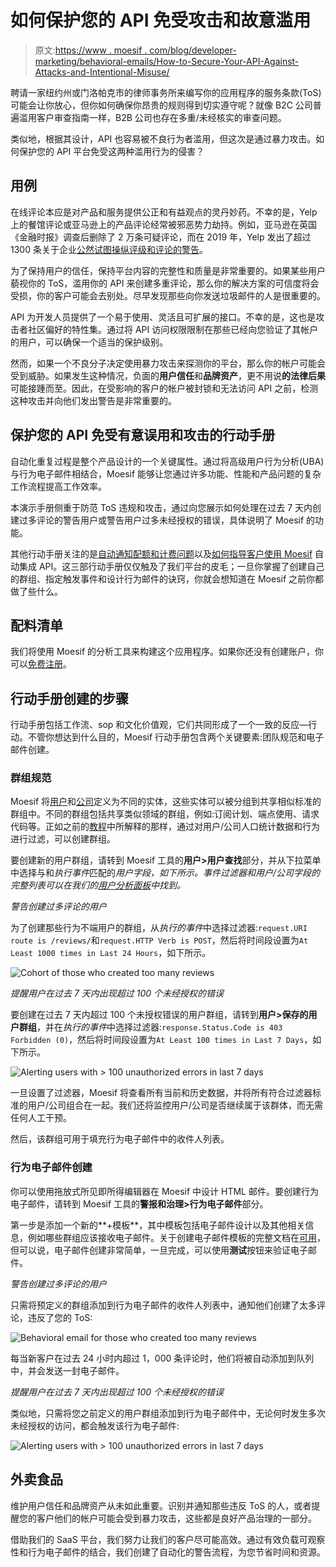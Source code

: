 # 如何保护您的 API 免受攻击和故意滥用

> 原文:[https://www . moesif . com/blog/developer-marketing/behavioral-emails/How-to-Secure-Your-API-Against-Attacks-and-Intentional-Misuse/](https://www.moesif.com/blog/developer-marketing/behavioral-emails/How-to-Secure-Your-API-Against-Attacks-and-Intentional-Misuse/)

聘请一家纽约州或门洛帕克市的律师事务所来编写你的应用程序的服务条款(ToS)可能会让你放心，但你如何确保你昂贵的规则得到切实遵守呢？就像 B2C 公司普遍滥用客户审查指南一样，B2B 公司也存在多重/未经核实的审查问题。

类似地，根据其设计，API 也容易被不良行为者滥用，但这次是通过暴力攻击。如何保护您的 API 平台免受这两种滥用行为的侵害？

## 用例

在线评论本应是对产品和服务提供公正和有益观点的灵丹妙药。不幸的是，Yelp 上的餐馆评论或亚马逊上的产品评论经常被邪恶势力劫持。例如，亚马逊在英国《金融时报》调查后删除了 2 万条可疑评论，而在 2019 年，Yelp 发出了超过 1300 条关于企业[公然试图操纵评级和评论的警告](https://blog.yelp.com/2020/03/yelp-2019-consumer-alert-report)。

为了保持用户的信任，保持平台内容的完整性和质量是非常重要的。如果某些用户藐视你的 ToS，滥用你的 API 来创建多重评论，那么你的解决方案的可信度将会受损，你的客户可能会去别处。尽早发现那些向你发送垃圾邮件的人是很重要的。

API 为开发人员提供了一个易于使用、灵活且可扩展的接口。不幸的是，这也是攻击者社区偏好的特性集。通过将 API 访问权限限制在那些已经向您验证了其帐户的用户，可以确保一个适当的保护级别。

然而，如果一个不良分子决定使用暴力攻击来探测你的平台，那么你的帐户可能会受到威胁。如果发生这种情况，负面的**用户信任**和**品牌资产**，更不用说**的法律后果**可能接踵而至。因此，在受影响的客户的帐户被封锁和无法访问 API 之前，检测这种攻击并向他们发出警告是非常重要的。

## 保护您的 API 免受有意误用和攻击的行动手册

自动化重复过程是整个产品设计的一个关键属性。通过将高级用户行为分析(UBA)与行为电子邮件相结合，Moesif 能够让您通过许多功能、性能和产品问题的复杂工作流程提高工作效率。

本演示手册侧重于防范 ToS 违规和攻击，通过向您展示如何处理在过去 7 天内创建过多评论的警告用户或警告用户过多未经授权的错误，具体说明了 Moesif 的功能。

其他行动手册关注的是[自动通知配额和计费问题](https://www.moesif.com/blog/developer-marketing/behavioral-emails/Automatic-Notification-of-Quota-and-Billing-Issues/)以及[如何指导客户使用 Moesif](https://www.moesif.com/blog/developer-marketing/behavioral-emails/How-to-Guide-Customers-on-API-Integration-Automatically-With-Moesif/) 自动集成 API。这三部行动手册仅仅触及了我们平台的皮毛；一旦你掌握了创建自己的群组、指定触发事件和设计行为邮件的诀窍，你就会想知道在 Moesif 之前你都做了些什么。

## 配料清单

我们将使用 Moesif 的分析工具来构建这个应用程序。如果你还没有创建账户，你可以[免费注册](https://www.moesif.com/wrap?onboard=true)。

## 行动手册创建的步骤

行动手册包括工作流、sop 和文化价值观，它们共同形成了一个一致的反应—行动。不管你想达到什么目的，Moesif 行动手册包含两个关键要素:团队规范和电子邮件创建。

### 群组规范

Moesif 将[用户](https://www.moesif.com/docs/getting-started/users/)和[公司](https://www.moesif.com/docs/getting-started/companies/)定义为不同的实体，这些实体可以被分组到共享相似标准的群组中。不同的群组包括共享类似领域的群组，例如:订阅计划、端点使用、请求代码等。正如之前的[教程](https://www.moesif.com/blog/announcements/features/Leveraging-User-Behavioral-Analytics-For-API-Analytics-Platforms/)中所解释的那样，通过对用户/公司人口统计数据和行为进行过滤，可以创建群组。

要创建新的用户群组，请转到 Moesif 工具的**用户>用户查找**部分，并从下拉菜单中选择与和*执行事件*匹配的*用户字段，如下所示。事件过滤器和用户/公司字段的完整列表可以在我们的[用户分析面板](https://www.moesif.com/docs/api-analytics/#event-filters)中找到。*

*警告创建过多评论的用户*

为了创建那些行为不端用户的群组，从*执行的事件*中选择过滤器:`request.URI route is /reviews/`和`request.HTTP Verb is POST`，然后将时间段设置为`At Least 1000 times in Last 24 Hours`，如下所示。

![Cohort of those who created too many reviews](../Images/f1f24ca9e622e8be484141d401983d0e.png)

*提醒用户在过去 7 天内出现超过 100 个未经授权的错误*

要创建在过去 7 天内超过 100 个未授权错误的用户群组，请转到**用户>保存的用户群组**，并在*执行的事件*中选择过滤器:`response.Status.Code is 403 Forbidden (0)`，然后将时间段设置为`At Least 100 times in Last 7 Days`，如下所示。

![Alerting users with > 100 unauthorized errors in last 7 days](../Images/62a68ec3e43a27f19c388664a5e3fa38.png)

一旦设置了过滤器，Moesif 将查看所有当前和历史数据，并将所有符合过滤器标准的用户/公司组合在一起。我们还将监控用户/公司是否继续属于该群体，而无需任何人工干预。

然后，该群组可用于填充行为电子邮件中的收件人列表。

### 行为电子邮件创建

你可以使用拖放式所见即所得编辑器在 Moesif 中设计 HTML 邮件。要创建行为电子邮件，请转到 Moesif 工具的**警报和治理>行为电子邮件**部分。

第一步是添加一个新的**+模板**，其中模板包括电子邮件设计以及其他相关信息，例如哪些群组应该接收电子邮件。关于创建电子邮件模板的完整文档在[可用](https://www.moesif.com/docs/behavioral-emails/creating-email-templates/)，但可以说，电子邮件创建非常简单，一旦完成，可以使用**测试**按钮来验证电子邮件。

*警告创建过多评论的用户*

只需将预定义的群组添加到行为电子邮件的收件人列表中，通知他们创建了太多评论，违反了您的 ToS:

![Behavioral email for those who created too many reviews](../Images/919dd19c292e1824ae618a7a1928287c.png)

每当新客户在过去 24 小时内超过 1，000 条评论时，他们将被自动添加到队列中，并会发送一封电子邮件。

*提醒用户在过去 7 天内出现超过 100 个未经授权的错误*

类似地，只需将您之前定义的用户群组添加到行为电子邮件中，无论何时发生多次未经授权的访问，都会触发该行为电子邮件:

![Alerting users with > 100 unauthorized errors in last 7 days](../Images/336f0e88e6ea0f16d0502ec9cdfd1b79.png)

## 外卖食品

维护用户信任和品牌资产从未如此重要。识别并通知那些违反 ToS 的人，或者提醒您的客户他们的帐户可能会受到暴力攻击，这些都是良好产品治理的一部分。

借助我们的 SaaS 平台，我们努力让我们的客户尽可能高效。通过有效负载可观察性和行为电子邮件的结合，我们创建了自动化的警告流程，为您节省时间和资源。